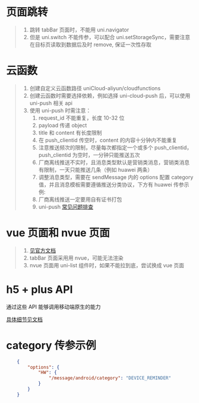 # 页面跳转
> 1. 跳转 tabBar 页面时，不能用 uni.navigator
> 2. 但是 uni.switch 不能传参，可以配合 uni.setStorageSync，需要注意在目标页读取到数据后及时 remove, 保证一次性存取

# 云函数
> 1. 创建自定义云函数路径 uniCloud-aliyun/cloudfunctions
> 2. 创建云函数时需要选择依赖，例如选择 uni-cloud-push 后，可以使用 uni-push 相关 api
> 3. 使用 uni-push 时需注意：
>    1. request_id 不能重复，长度 10-32 位
>    2. payload 传递 object
>    3. title 和 content 有长度限制
>    4. 在 push_clientid 传空时，content 的内容十分钟内不能重复
>    5. 注意推送频次的限制，尽量每次都指定一个或多个 push_clientid，push_clientid 为空时，一分钟只能推送五次
>    6. 厂商离线推送不实时，且消息类型默认是营销类消息，营销类消息有限制，一天只能推送几条（例如 huawei 两条）
>    7. 调整消息类型，需要在 sendMessage 内的 options 配置 category 值，并且消息模板需要遵循推送分类协议，下方有 huawei 传参示例:
>    8. 厂商离线推送一定要用自有证书打包
>    9. uni-push [常见问题排查](https://ask.dcloud.net.cn/article/40291)

# vue 页面和 nvue 页面
> 1. [见官方文档](https://uniapp.dcloud.net.cn/tutorial/nvue-outline.html)
> 2. tabBar 页面采用用 nvue，可能无法渲染
> 3. nvue 页面用 uni-list 组件时，如果不能拉到底，尝试换成 vue 页面

# h5 + plus API
通过这些 API 能够调用移动端原生的能力

[具体细节见文档](https://www.html5plus.org/doc/h5p.html)

# category 传参示例
```json
    {
        "options": {
            "HW": {
                "/message/android/category": "DEVICE_REMINDER"
            }
        }
    }
```